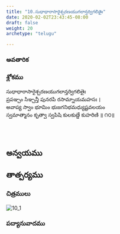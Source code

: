 ```yaml
---
title: "10.సుధాధారాసారైశ్చరణయుగలాన్తర్విగలితైః"
date: 2020-02-02T23:43:45-08:00
draft: false
weight: 20
archetype: "telugu"

---
```


### అవతారిక


### శ్లోకము

సుధాధారాసారైశ్చరణయుగలాన్తర్విగలితైః
<br/>ప్రపఞ్చం సిఞ్చన్తీ పునరపి రసామ్నాయమహసః ।
<br/>అవాప్య స్వాం భూమిం భుజగనిభమధ్యుష్టవలయం
<br/>స్వమాత్మానం కృత్వా స్వపిషి కులకుణ్డే కుహరిణి ॥ ౧౦॥
<br/>

<br/><br/>

## అన్వయము 


## తాత్పర్యము 

### చిత్రములు 

![10_1](/images/sl/manual/SL_V10.jpg)

### పద్యానువాదము
